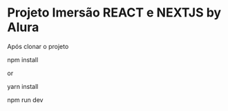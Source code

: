 # Projeto Imersão REACT e NEXTJS by Alura


Após clonar o projeto

npm install

or

yarn install

npm run dev